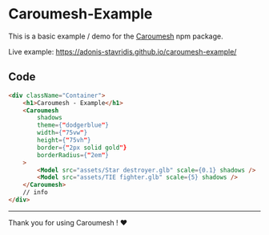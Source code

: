# Caroumesh-Example

This is a basic example / demo for the
[Caroumesh](https://www.npmjs.com/package/caroumesh) npm package.

Live example: <https://adonis-stavridis.github.io/caroumesh-example/>

## Code

```html
<div className="Container">
	<h1>Caroumesh - Example</h1>
	<Caroumesh
		shadows
		theme={"dodgerblue"}
		width={"75vw"}
		height={"75vh"}
		border={"2px solid gold"}
		borderRadius={"2em"}
	>
		<Model src="assets/Star destroyer.glb" scale={0.1} shadows />
		<Model src="assets/TIE fighter.glb" scale={5} shadows />
	</Caroumesh>
	// info
</div>
```

---

Thank you for using Caroumesh ! ❤️
